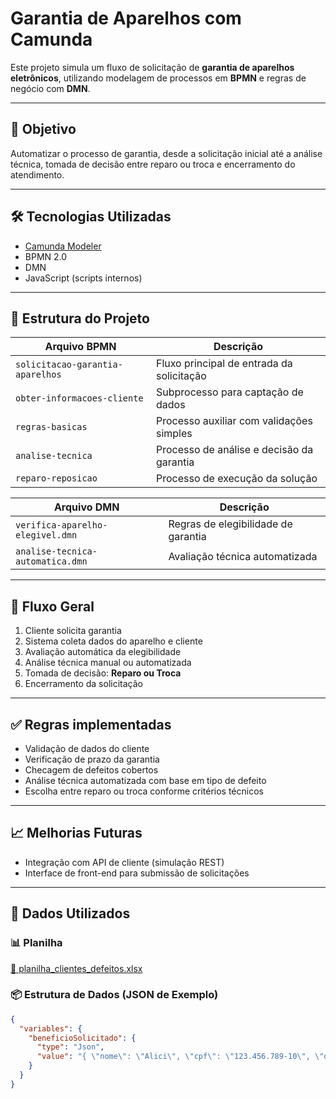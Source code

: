 # Garantia de Aparelhos com Camunda

Este projeto simula um fluxo de solicitação de **garantia de aparelhos eletrônicos**, utilizando modelagem de processos em **BPMN** e regras de negócio com **DMN**.

---

## 📌 Objetivo

Automatizar o processo de garantia, desde a solicitação inicial até a análise técnica, tomada de decisão entre reparo ou troca e encerramento do atendimento.

---

## 🛠️ Tecnologias Utilizadas

- [Camunda Modeler](https://camunda.com/download/modeler/)
- BPMN 2.0
- DMN
- JavaScript (scripts internos)

---

## 📂 Estrutura do Projeto

| Arquivo BPMN                      | Descrição                                  |
|-----------------------------------|--------------------------------------------|
| `solicitacao-garantia-aparelhos`  | Fluxo principal de entrada da solicitação  |
| `obter-informacoes-cliente`       | Subprocesso para captação de dados         |
| `regras-basicas`                  | Processo auxiliar com validações simples   |
| `analise-tecnica`                 | Processo de análise e decisão da garantia  |
| `reparo-reposicao`                | Processo de execução da solução            |


| Arquivo DMN                      | Descrição                                  |
|----------------------------------|--------------------------------------------|
| `verifica-aparelho-elegivel.dmn` | Regras de elegibilidade de garantia        |
| `analise-tecnica-automatica.dmn` | Avaliação técnica automatizada             |

---

## 🔄 Fluxo Geral

1. Cliente solicita garantia
2. Sistema coleta dados do aparelho e cliente
3. Avaliação automática da elegibilidade
4. Análise técnica manual ou automatizada
5. Tomada de decisão: **Reparo ou Troca**
6. Encerramento da solicitação

---

## ✅ Regras implementadas

- Validação de dados do cliente
- Verificação de prazo da garantia
- Checagem de defeitos cobertos
- Análise técnica automatizada com base em tipo de defeito
- Escolha entre reparo ou troca conforme critérios técnicos

---

## 📈 Melhorias Futuras

- Integração com API de cliente (simulação REST)
- Interface de front-end para submissão de solicitações

---

## 🧪 Dados Utilizados

### 📊 Planilha
[📁 planilha_clientes_defeitos.xlsx](https://github.com/user-attachments/files/21008619/planilha_clientes_defeitos.xlsx)

### 📦 Estrutura de Dados (JSON de Exemplo)

```json
{
  "variables": {
    "beneficioSolicitado": {
      "type": "Json",
      "value": "{ \"nome\": \"Alici\", \"cpf\": \"123.456.789-10\", \"dataNascimento\": \"19/05/2002\", \"celular\": { \"ddd\": \"24\", \"numero\": \"98888-8888\" }, \"infoAparelho\": {  \"marca\": \"Samsung\", \"modelo\": \"Galaxy S21\", \"notaFiscal\": \"123.456.789\", \"dataCompra\": \"21/12/2024\", \"tipoDefeito\": \"Porta USB danificada\", \"descricao\": \"Caiu\" } }"
    }
  }
}




